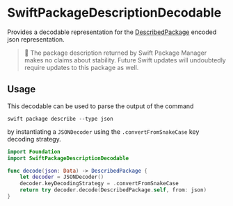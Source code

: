 # SwiftPackageDescriptionDecodable

Provides a decodable representation for the [DescribedPackage](https://github.com/apple/swift-package-manager/blob/main/Sources/Commands/Utilities/DescribedPackage.swift) encoded json representation.

> 🚨 The package description returned by Swift Package Manager makes no claims about stability. Future Swift updates will undoubtedly require updates to this package as well.

## Usage

This decodable can be used to parse the output of the command

```shell
swift package describe --type json
```

by instantiating a `JSONDecoder` using the `.convertFromSnakeCase` key decoding strategy.

```swift
import Foundation
import SwiftPackageDescriptionDecodable

func decode(json: Data) -> DescribedPackage {
    let decoder = JSONDecoder()
    decoder.keyDecodingStrategy = .convertFromSnakeCase
    return try decoder.decode(DescribedPackage.self, from: json)
}
```